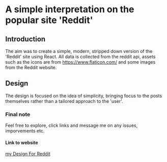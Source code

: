 # A simple interpretation on the popular site 'Reddit'

## Introduction
The aim was to create a simple, modern, stripped down version of the 'Reddit' site using React. 
All data is collected from the reddit api, assets such as the icons are from https://www.flaticon.com/ and some images from the Reddit website.

## Design 
The design is focused on the idea of simplicity, bringing focus to the posts themselves rather than a tailored approach to the 'user'.

### Final note
Feel free to explore, click links and message me on any issues, imporvements etc.

#### Link to website
[my Design For Reddit](https://phelpdesignforreddit.netlify.app/)
